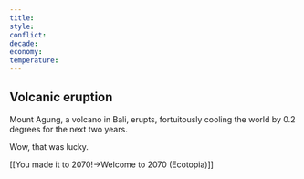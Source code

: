 ```yaml
---
title: 
style: 
conflict: 
decade: 
economy: 
temperature: 
---
```


## Volcanic eruption


Mount Agung, a volcano in Bali, erupts, fortuitously cooling the world by 0.2 degrees for the next two years.

Wow, that was lucky.

[[You made it to 2070!->Welcome to 2070 (Ecotopia)]]
